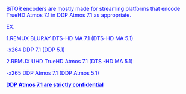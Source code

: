 
BiTOR encoders are mostly made for streaming platforms that encode TrueHD Atmos 7.1 in DDP Atmos 7.1 as appropriate.

EX.

1.REMUX BLURAY DTS-HD MA 7.1 (DTS-HD MA 5.1)

-x264 DDP 7.1 (DDP 5.1)

2.REMUX UHD TrueHD Atmos 7.1 (DTS -HD MA 5.1)

-x265 DDP Atmos 7.1 (DDP Atmos 5.1)

<span style="text-decoration: underline"><strong>DDP Atmos 7.1 are strictly confidential</strong></span>
<body text="blue">
  



